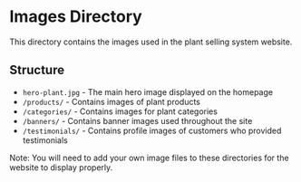 # Images Directory

This directory contains the images used in the plant selling system website.

## Structure

- `hero-plant.jpg` - The main hero image displayed on the homepage
- `/products/` - Contains images of plant products
- `/categories/` - Contains images for plant categories
- `/banners/` - Contains banner images used throughout the site
- `/testimonials/` - Contains profile images of customers who provided testimonials

Note: You will need to add your own image files to these directories for the website to display properly. 